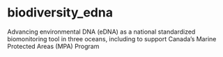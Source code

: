 # biodiversity_edna
Advancing environmental DNA (eDNA) as a national standardized biomonitoring tool in three oceans, including to support Canada’s Marine Protected Areas (MPA) Program
